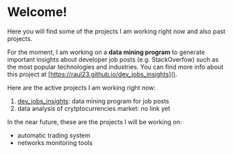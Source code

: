 # Welcome!

Here you will find some of the projects I am working right now and also past
projects.

For the moment, I am working on a **data mining program** to generate important
insights about developer job posts (e.g. StackOverfow) such as the most popular
technologies and industries. You can find more info about this project at 
[https://raul23.github.io/dev_jobs_insights]().

Here are the active projects I am working right now:
1. [dev_jobs_insights](https://raul23.github.io/dev_jobs_insights): data mining
program for job posts
2. data analysis of crytptocurrencies market: no link yet

In the near future, these are the projects I will be working on:
- automatic trading system
- networks monitoring tools

<!--Also, you can also check out my blog at TODO: add URL where I talk about 
anything programming related (though I focus more on machine 
learning/data mining in python) TODO: add as a note in the bottom-->
